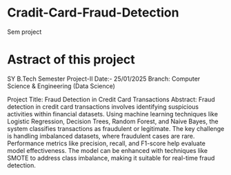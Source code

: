 # Cradit-Card-Fraud-Detection
Sem project

# Astract of this project 
SY B.Tech Semester Project-II Date:- 25/01/2025 
Branch: Computer Science & Engineering (Data Science) 

Project Title: Fraud Detection in Credit Card Transactions 
Abstract: Fraud detection in credit card transactions involves 
identifying suspicious activities within financial datasets. Using 
machine learning techniques like Logistic Regression, Decision 
Trees, Random Forest, and Naive Bayes, the system classifies 
transactions as fraudulent or legitimate. The key challenge is 
handling imbalanced datasets, where fraudulent cases are rare. 
Performance metrics like precision, recall, and F1-score help 
evaluate model effectiveness. The model can be enhanced with 
techniques like SMOTE to address class imbalance, making it 
suitable for real-time fraud detection. 
